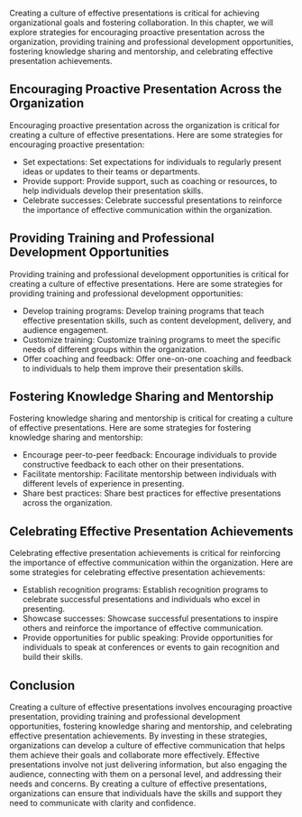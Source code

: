 
Creating a culture of effective presentations is critical for achieving organizational goals and fostering collaboration. In this chapter, we will explore strategies for encouraging proactive presentation across the organization, providing training and professional development opportunities, fostering knowledge sharing and mentorship, and celebrating effective presentation achievements.

Encouraging Proactive Presentation Across the Organization
----------------------------------------------------------

Encouraging proactive presentation across the organization is critical for creating a culture of effective presentations. Here are some strategies for encouraging proactive presentation:

* Set expectations: Set expectations for individuals to regularly present ideas or updates to their teams or departments.
* Provide support: Provide support, such as coaching or resources, to help individuals develop their presentation skills.
* Celebrate successes: Celebrate successful presentations to reinforce the importance of effective communication within the organization.

Providing Training and Professional Development Opportunities
-------------------------------------------------------------

Providing training and professional development opportunities is critical for creating a culture of effective presentations. Here are some strategies for providing training and professional development opportunities:

* Develop training programs: Develop training programs that teach effective presentation skills, such as content development, delivery, and audience engagement.
* Customize training: Customize training programs to meet the specific needs of different groups within the organization.
* Offer coaching and feedback: Offer one-on-one coaching and feedback to individuals to help them improve their presentation skills.

Fostering Knowledge Sharing and Mentorship
------------------------------------------

Fostering knowledge sharing and mentorship is critical for creating a culture of effective presentations. Here are some strategies for fostering knowledge sharing and mentorship:

* Encourage peer-to-peer feedback: Encourage individuals to provide constructive feedback to each other on their presentations.
* Facilitate mentorship: Facilitate mentorship between individuals with different levels of experience in presenting.
* Share best practices: Share best practices for effective presentations across the organization.

Celebrating Effective Presentation Achievements
-----------------------------------------------

Celebrating effective presentation achievements is critical for reinforcing the importance of effective communication within the organization. Here are some strategies for celebrating effective presentation achievements:

* Establish recognition programs: Establish recognition programs to celebrate successful presentations and individuals who excel in presenting.
* Showcase successes: Showcase successful presentations to inspire others and reinforce the importance of effective communication.
* Provide opportunities for public speaking: Provide opportunities for individuals to speak at conferences or events to gain recognition and build their skills.

Conclusion
----------

Creating a culture of effective presentations involves encouraging proactive presentation, providing training and professional development opportunities, fostering knowledge sharing and mentorship, and celebrating effective presentation achievements. By investing in these strategies, organizations can develop a culture of effective communication that helps them achieve their goals and collaborate more effectively. Effective presentations involve not just delivering information, but also engaging the audience, connecting with them on a personal level, and addressing their needs and concerns. By creating a culture of effective presentations, organizations can ensure that individuals have the skills and support they need to communicate with clarity and confidence.
